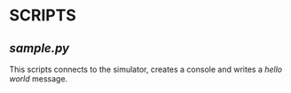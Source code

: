 # SCRIPTS

## _sample.py_

This scripts connects to the simulator, creates a console and writes a _hello world_ message.
